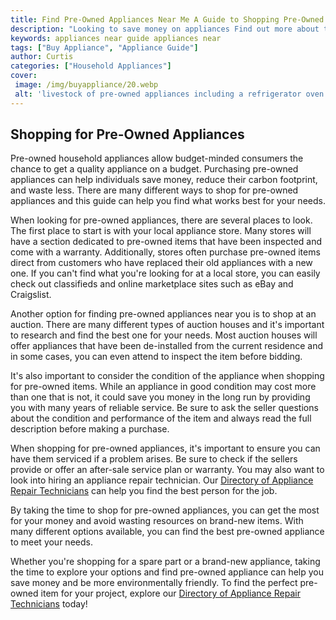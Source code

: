 ```yaml
---
title: Find Pre-Owned Appliances Near Me A Guide to Shopping Pre-Owned
description: "Looking to save money on appliances Find out more about the best places to find pre-owned appliances near you in this helpful guide Discover how to get quality items for less"
keywords: appliances near guide appliances near
tags: ["Buy Appliance", "Appliance Guide"]
author: Curtis
categories: ["Household Appliances"]
cover: 
 image: /img/buyappliance/20.webp
 alt: 'livestock of pre-owned appliances including a refrigerator oven range and dishwasher at a local store'
---
```

## Shopping for Pre-Owned Appliances

Pre-owned household appliances allow budget-minded consumers the chance to get a quality appliance on a budget. Purchasing pre-owned appliances can help individuals save money, reduce their carbon footprint, and waste less. There are many different ways to shop for pre-owned appliances and this guide can help you find what works best for your needs.

When looking for pre-owned appliances, there are several places to look. The first place to start is with your local appliance store. Many stores will have a section dedicated to pre-owned items that have been inspected and come with a warranty. Additionally, stores often purchase pre-owned items direct from customers who have replaced their old appliances with a new one. If you can't find what you're looking for at a local store, you can easily check out classifieds and online marketplace sites such as eBay and Craigslist. 

Another option for finding pre-owned appliances near you is to shop at an auction. There are many different types of auction houses and it's important to research and find the best one for your needs. Most auction houses will offer appliances that have been de-installed from the current residence and in some cases, you can even attend to inspect the item before bidding.

It's also important to consider the condition of the appliance when shopping for pre-owned items. While an appliance in good condition may cost more than one that is not, it could save you money in the long run by providing you with many years of reliable service. Be sure to ask the seller questions about the condition and performance of the item and always read the full description before making a purchase.

When shopping for pre-owned appliances, it's important to ensure you can have them serviced if a problem arises. Be sure to check if the sellers provide or offer an after-sale service plan or warranty. You may also want to look into hiring an appliance repair technician. Our [Directory of Appliance Repair Technicians](./pages/appliance-repair-technicians) can help you find the best person for the job.

By taking the time to shop for pre-owned appliances, you can get the most for your money and avoid wasting resources on brand-new items. With many different options available, you can find the best pre-owned appliance to meet your needs.

Whether you're shopping for a spare part or a brand-new appliance, taking the time to explore your options and find pre-owned appliance can help you save money and be more environmentally friendly. To find the perfect pre-owned item for your project, explore our [Directory of Appliance Repair Technicians](./pages/appliance-repair-technicians) today!
